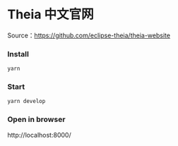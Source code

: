 # Theia 中文官网

Source：https://github.com/eclipse-theia/theia-website


### Install

```bash
yarn
```
### Start

```bash
yarn develop
```

### Open in browser

http://localhost:8000/